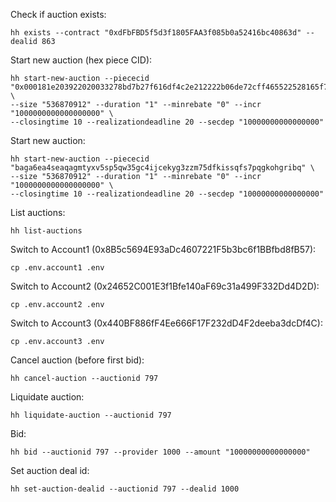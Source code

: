 Check if auction exists:
```
hh exists --contract "0xdFbFBD5f5d3f1805FAA3f085b0a52416bc40863d" --dealid 863
```

Start new auction (hex piece CID):
```
hh start-new-auction --piececid "0x000181e203922020033278bd7b27f616df4c2e212222b06de72cff465522528165f7c0ca71cd1406" \
--size "536870912" --duration "1" --minrebate "0" --incr "1000000000000000000" \
--closingtime 10 --realizationdeadline 20 --secdep "10000000000000000"
```

Start new auction:
```
hh start-new-auction --piececid "baga6ea4seaqagmtyxv5sp5qw35gc4ijcekyg3zzm75dfkissqfs7pqgkohgribq" \
--size "536870912" --duration "1" --minrebate "0" --incr "1000000000000000000" \
--closingtime 10 --realizationdeadline 20 --secdep "10000000000000000"
```

List auctions:
```
hh list-auctions

```

Switch to Account1 (0x8B5c5694E93aDc4607221F5b3bc6f1BBfbd8fB57):
```
cp .env.account1 .env
```

Switch to Account2 (0x24652C001E3f1Bfe140aF69c31a499F332Dd4D2D):
```
cp .env.account2 .env
```

Switch to Account3 (0x440BF886fF4Ee666F17F232dD4F2deeba3dcDf4C):
```
cp .env.account3 .env
```

Cancel auction (before first bid):
```
hh cancel-auction --auctionid 797
```

Liquidate auction:
```
hh liquidate-auction --auctionid 797
```

Bid:
```
hh bid --auctionid 797 --provider 1000 --amount "10000000000000000"
```

Set auction deal id:
```
hh set-auction-dealid --auctionid 797 --dealid 1000
```

